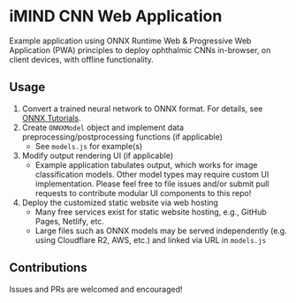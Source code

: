 # iMIND CNN Web Application

Example application using ONNX Runtime Web & Progressive Web Application (PWA) principles to deploy ophthalmic CNNs in-browser, on client devices, with offline functionality.

## Usage
1) Convert a trained neural network to ONNX format. For details, see [ONNX Tutorials](https://github.com/onnx/tutorials?tab=readme-ov-file#converting-to-onnx-format).
2) Create `ONNXModel` object and implement data preprocessing/postprocessing functions (if applicable)
    - See `models.js` for example(s)
3) Modify output rendering UI (if applicable)
    - Example application tabulates output, which works for image classification models. Other model types may require custom UI implementation. Please feel free to file issues and/or submit pull requests to contribute modular UI components to this repo!
4) Deploy the customized static website via web hosting
    - Many free services exist for static website hosting, e.g., GitHub Pages, Netlify, etc.
    - Large files such as ONNX models may be served independently (e.g. using Cloudflare R2, AWS, etc.) and linked via URL in `models.js`


## Contributions
Issues and PRs are welcomed and encouraged!
